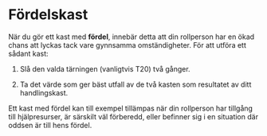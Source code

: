 # Fördelskast

När du gör ett kast med **fördel**, innebär detta att din rollperson har en ökad chans att lyckas tack vare gynnsamma omständigheter. För att utföra ett sådant kast:

1. Slå den valda tärningen (vanligtvis T20) två gånger.

2. Ta det värde som ger bäst utfall av de två kasten som resultatet av ditt handlingskast.

Ett kast med fördel kan till exempel tillämpas när din rollperson har tillgång till hjälpresurser, är särskilt väl förberedd, eller befinner sig i en situation där oddsen är till hens fördel.

